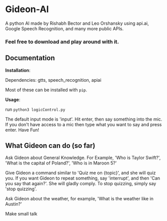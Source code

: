 # Gideon-AI
A python AI made by Rishabh Bector and Leo Orshansky using api.ai, Google Speech Recognition, and many more public APIs.
### Feel free to download and play around with it.



## Documentation ##

__Installation__:

Dependencies:
gtts,
speech_recognition,
apiai

Most of these can be installed with `pip`.

__Usage__:

run `python3 logicControl.py` 

The default input mode is 'input'. Hit enter, then say something into the mic. If you don't have access to a mic then type what you want to say and press enter. Have Fun!

## What Gideon can do (so far) ##

Ask Gideon about General Knowledge. 
For Example, 'Who is Taylor Swift?', 'What is the capital of Poland?', 'Who is in Maroon 5?'

Give Gideon a command similar to 'Quiz me on {topic}', and she will quiz you. If you want Gideon to repeat something, say 'interrupt', and then 'Can you say that again?'. She will gladly comply. To stop quizzing, simply say 'stop quizzing'.

Ask Gideon about the weather, for example, 'What is the weather like in Austin?'

Make small talk


